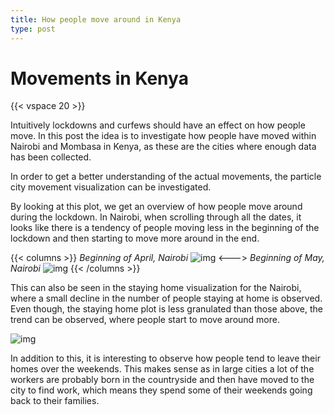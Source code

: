 ```yaml
---
title: How people move around in Kenya
type: post
---
```

# **Movements in Kenya**

{{< vspace 20 >}}

Intuitively lockdowns and curfews should have an effect on how people move. In this post the idea is to investigate how people have moved within Nairobi and Mombasa in Kenya, as these are the cities where enough data has been collected.

In order to get a better understanding of the actual movements, the particle city movement visualization can be investigated.

By looking at this plot, we get an overview of how people move around during the lockdown. In Nairobi, when scrolling through all the dates, it looks like there is a tendency of people moving less in the beginning of the lockdown and then starting to move more around in the end. 



{{< columns >}}
*Beginning of April, Nairobi*
![img](/nairobi_move_1.PNG)
<--->
*Beginning of May, Nairobi*
![img](/nairobi_move_2.PNG)
{{< /columns >}}

This can also be seen in the staying home visualization for the Nairobi, where a small decline in the number of people staying at home is observed. Even though, the staying home plot is less granulated than those above, the trend can be observed, where people start to move around more.  

![img](/staying_home_nairobi.PNG)

In addition to this, it is interesting to observe how people tend to leave their homes over the weekends. This makes sense as in large cities a lot of the workers are probably born in the countryside and then have moved to the city to find work, which means they spend some of their weekends going back to their families.    

